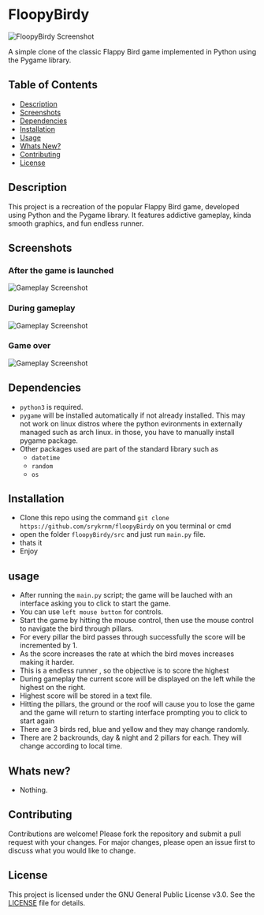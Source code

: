 # FloopyBirdy

![FloopyBirdy Screenshot](logo.png)

A simple clone of the classic Flappy Bird game implemented in Python using the Pygame library.

## Table of Contents

- [Description](#description)
- [Screenshots](#screenshots)
- [Dependencies](#dependencies) 
- [Installation](#installation)
- [Usage](#usage)
- [Whats New?](#whats-new)
- [Contributing](#contributing)
- [License](#license)


## Description

This project is a recreation of the popular Flappy Bird game, developed using Python and the Pygame library. It features addictive gameplay, kinda smooth graphics, and fun endless runner.

## Screenshots

### After the game is launched
![Gameplay Screenshot](assets/screenshots/start.png)

### During gameplay
![Gameplay Screenshot](assets/screenshots/gameplay.png)

### Game over
![Gameplay Screenshot](assets/screenshots/gameover.png)

## Dependencies

- `python3` is required.
- `pygame` will be installed automatically if not already installed. This may not work on linux distros where the python evironments in externally managed such as arch linux. in those, you have to manually install pygame package.
- Other packages used are part of the standard library such as
    - `datetime`
    - `random`
    - `os`

## Installation

- Clone this repo using the command `git clone https://github.com/srykrnm/floopyBirdy` on you terminal or cmd
- open the folder `floopyBirdy/src` and just run `main.py` file. 
- thats it
- Enjoy

## usage 

- After running the `main.py` script; the game will be lauched with an interface asking you to click to start the game.
- You can use `left mouse button` for controls.
- Start the game by hitting the mouse control, then use the mouse control to navigate the bird through pillars.
- For every pillar the bird passes through successfully the score will be incremented by 1.
- As the score increases the rate at which the bird moves increases making it harder.
- This is a endless runner , so the objective is to score the highest
- During gameplay the current score will be displayed on the left while the highest on the right.
- Highest score will be stored in a text file.
- Hitting the pillars, the ground or the roof will cause you to lose the game and the game will return to starting interface prompting you to click to start again
- There are 3 birds red, blue and yellow and they may change randomly.
- There are 2 backrounds, day & night and 2 pillars for each. They will change according to local time.

## Whats new?

- Nothing.

## Contributing

Contributions are welcome! Please fork the repository and submit a pull request with your changes. For major changes, please open an issue first to discuss what you would like to change.

## License

This project is licensed under the GNU General Public License v3.0. See the [LICENSE](LICENSE) file for details.
